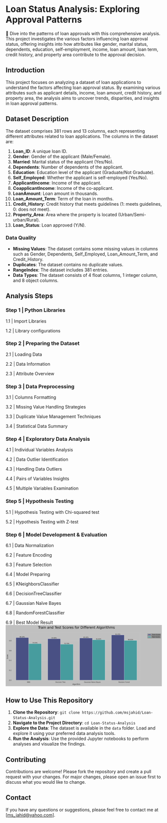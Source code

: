 # Loan Status Analysis: Exploring Approval Patterns

🏦 Dive into the patterns of loan approvals with this comprehensive analysis. This project investigates the various factors influencing loan approval status, offering insights into how attributes like gender, marital status, dependents, education, self-employment, income, loan amount, loan term, credit history, and property area contribute to the approval decision.

## Introduction

This project focuses on analyzing a dataset of loan applications to understand the factors affecting loan approval status. By examining various attributes such as applicant details, income, loan amount, credit history, and property area, the analysis aims to uncover trends, disparities, and insights in loan approval patterns.

## Dataset Description

The dataset comprises 381 rows and 13 columns, each representing different attributes related to loan applications. The columns in the dataset are:

1. **Loan_ID**: A unique loan ID.
2. **Gender**: Gender of the applicant (Male/Female).
3. **Married**: Marital status of the applicant (Yes/No).
4. **Dependents**: Number of dependents of the applicant.
5. **Education**: Education level of the applicant (Graduate/Not Graduate).
6. **Self_Employed**: Whether the applicant is self-employed (Yes/No).
7. **ApplicantIncome**: Income of the applicant.
8. **CoapplicantIncome**: Income of the co-applicant.
9. **LoanAmount**: Loan amount in thousands.
10. **Loan_Amount_Term**: Term of the loan in months.
11. **Credit_History**: Credit history that meets guidelines (1: meets guidelines, 0: does not meet).
12. **Property_Area**: Area where the property is located (Urban/Semi-urban/Rural).
13. **Loan_Status**: Loan approved (Y/N).

### Data Quality

- **Missing Values**: The dataset contains some missing values in columns such as Gender, Dependents, Self_Employed, Loan_Amount_Term, and Credit_History.
- **Duplicates**: The dataset contains no duplicate values.
- **RangeIndex**: The dataset includes 381 entries.
- **Data Types**: The dataset consists of 4 float columns, 1 integer column, and 8 object columns.

## Analysis Steps

### Step 1 | Python Libraries

1.1 | Import Libraries

1.2 | Library configurations

### Step 2 | Preparing the Dataset

2.1 | Loading Data

2.2 | Data Information

2.3 | Attribute Overview

### Step 3 | Data Preprocessing

3.1 | Columns Formatting

3.2 | Missing Value Handling Strategies

3.3 | Duplicate Value Management Techniques

3.4 | Statistical Data Summary

### Step 4 | Exploratory Data Analysis

4.1 | Individual Variables Analysis

4.2 | Data Outlier Identification

4.3 | Handling Data Outliers

4.4 | Pairs of Variables Insights

4.5 | Multiple Variables Examination

### Step 5 | Hypothesis Testing

5.1 | Hypothesis Testing with Chi-squared test

5.2 | Hypothesis Testing with Z-test

### Step 6 | Model Development & Evaluation

6.1 | Data Normalization

6.2 | Feature Encoding

6.3 | Feature Selection

6.4 | Model Preparing

6.5 | KNeighborsClassifier

6.6 | DecisionTreeClassifier

6.7 | Gaussian Naïve Bayes

6.8 | RandomForestClassifier

6.9 | Best Model Result
![Multiple Variables Examination](loan_charts/Best%20Model%20Result.png)

## How to Use This Repository

1. **Clone the Repository**: `git clone https://github.com/msjahid/Loan-Status-Analysis.git`
2. **Navigate to the Project Directory**: `cd Loan-Status-Analysis`
3. **Explore the Data**: The dataset is available in the `data` folder. Load and explore it using your preferred data analysis tools.
4. **Run the Analysis**: Use the provided Jupyter notebooks to perform analyses and visualize the findings.

## Contributing

Contributions are welcome! Please fork the repository and create a pull request with your changes. For major changes, please open an issue first to discuss what you would like to change.

## Contact

If you have any questions or suggestions, please feel free to contact me at [ms_jahid@yahoo.com].
